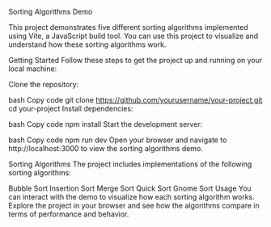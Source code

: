 Sorting Algorithms Demo 

This project demonstrates five different sorting algorithms implemented using Vite, a JavaScript build tool.
You can use this project to visualize and understand how these sorting algorithms work.

Getting Started
Follow these steps to get the project up and running on your local machine:

Clone the repository:

bash
Copy code
git clone https://github.com/yourusername/your-project.git
cd your-project
Install dependencies:

bash
Copy code
npm install
Start the development server:

bash
Copy code
npm run dev
Open your browser and navigate to http://localhost:3000 to view the sorting algorithms demo.

Sorting Algorithms
The project includes implementations of the following sorting algorithms:

Bubble Sort
Insertion Sort
Merge Sort
Quick Sort
Gnome Sort
Usage
You can interact with the demo to visualize how each sorting algorithm works. Explore the project in your browser and see how the algorithms compare in terms of performance and behavior.

